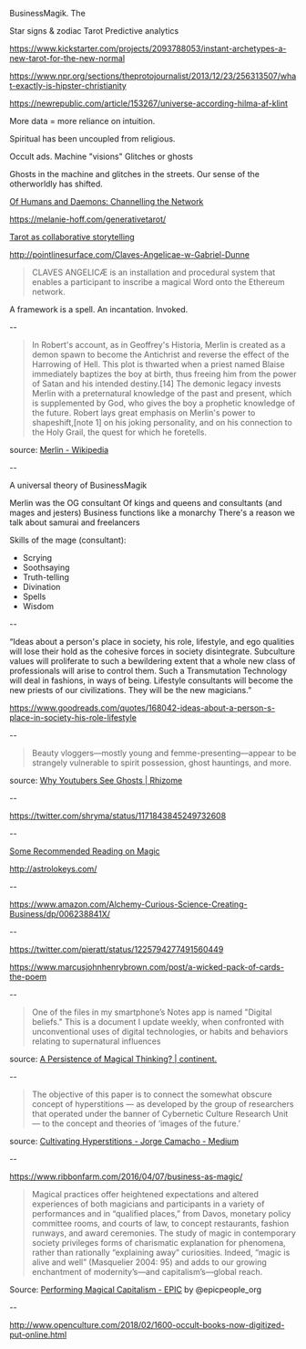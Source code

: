 ---
---

BusinessMagik. The 

Star signs & zodiac
Tarot
Predictive analytics

https://www.kickstarter.com/projects/2093788053/instant-archetypes-a-new-tarot-for-the-new-normal

https://www.npr.org/sections/theprotojournalist/2013/12/23/256313507/what-exactly-is-hipster-christianity

https://newrepublic.com/article/153267/universe-according-hilma-af-klint

More data = more reliance on intuition.

Spiritual has been uncoupled from religious.

Occult ads.
Machine "visions"
Glitches or ghosts

Ghosts in the machine and glitches in the streets. Our sense of the otherworldly has shifted.

[Of Humans and Daemons: Channelling the Network](https://matildepark.ca/2019/04/Beyond-Wired)

<https://melanie-hoff.com/generativetarot/>

[Tarot as collaborative storytelling](http://word-game-workshop.decontextualize.com/tarot/)

<http://pointlinesurface.com/Claves-Angelicae-w-Gabriel-Dunne>

>CLAVES ANGELICÆ is an installation and procedural system that enables a participant to inscribe a
magical Word onto the Ethereum network.

A framework is a spell. An incantation. Invoked. 

--

>In Robert's account, as in Geoffrey's Historia, Merlin is created as a demon spawn to become the Antichrist and reverse the effect of the Harrowing of Hell. This plot is thwarted when a priest named Blaise immediately baptizes the boy at birth, thus freeing him from the power of Satan and his intended destiny.[14] The demonic legacy invests Merlin with a preternatural knowledge of the past and present, which is supplemented by God, who gives the boy a prophetic knowledge of the future. Robert lays great emphasis on Merlin's power to shapeshift,[note 1] on his joking personality, and on his connection to the Holy Grail, the quest for which he foretells.

source: [Merlin - Wikipedia](https://en.wikipedia.org/wiki/Merlin)

--

A universal theory of BusinessMagik

Merlin was the OG consultant
Of kings and queens and consultants (and mages and jesters)
Business functions like a monarchy
There's a reason we talk about samurai and freelancers

Skills of the mage (consultant):
- Scrying
- Soothsaying
- Truth-telling
- Divination
- Spells
- Wisdom

--

“Ideas about a person's place in society, his role, lifestyle, and ego qualities will lose their hold as the cohesive forces in society disintegrate. Subculture values will proliferate to such a bewildering extent that a whole new class of professionals will arise to control them. Such a Transmutation Technology will deal in fashions, in ways of being. Lifestyle consultants will become the new priests of our civilizations. They will be the new magicians.”

<https://www.goodreads.com/quotes/168042-ideas-about-a-person-s-place-in-society-his-role-lifestyle>

--

>Beauty vloggers—mostly young and femme-presenting—appear to be strangely vulnerable to spirit possession, ghost hauntings, and more. 

source: [Why Youtubers See Ghosts | Rhizome](https://rhizome.org/editorial/2019/jul/05/why-youtubers-see-ghosts/)

--

<https://twitter.com/shryma/status/1171843845249732608>

--

[Some Recommended Reading on Magic](http://lifewinning.com/magic/bibliography/)

<http://astrolokeys.com/>

--

<https://www.amazon.com/Alchemy-Curious-Science-Creating-Business/dp/006238841X/>

--

<https://twitter.com/pieratt/status/1225794277491560449>

<https://www.marcusjohnhenrybrown.com/post/a-wicked-pack-of-cards-the-poem>

--

>One of the files in my smartphone’s Notes app is named "Digital beliefs." This is a document I update weekly, when confronted with unconventional uses of digital technologies, or habits and behaviors relating to supernatural influences

source: [A Persistence of Magical Thinking? | continent.](http://continentcontinent.cc/index.php/continent/article/view/332)

--

>The objective of this paper is to connect the somewhat obscure concept of hyperstitions — as developed by the group of researchers that operated under the banner of Cybernetic Culture Research Unit — to the concept and theories of ‘images of the future.’

source: [Cultivating Hyperstitions - Jorge Camacho - Medium](https://medium.com/@j_camachor/cultivating-hyperstitions-8a6553c2706a)

--

<https://www.ribbonfarm.com/2016/04/07/business-as-magic/>

> Magical practices offer heightened expectations and altered experiences of both magicians and participants in a variety of performances and in “qualified places,” from Davos, monetary policy committee rooms, and courts of law, to concept restaurants, fashion runways, and award ceremonies. The study of magic in contemporary society privileges forms of charismatic explanation for phenomena, rather than rationally “explaining away” curiosities. Indeed, “magic is alive and well” (Masquelier 2004: 95) and adds to our growing enchantment of modernity’s—and capitalism’s—global reach.

Source: [Performing Magical Capitalism - EPIC](https://www.epicpeople.org/performing-magical-capitalism/) by @epicpeople\_org

--

http://www.openculture.com/2018/02/1600-occult-books-now-digitized-put-online.html